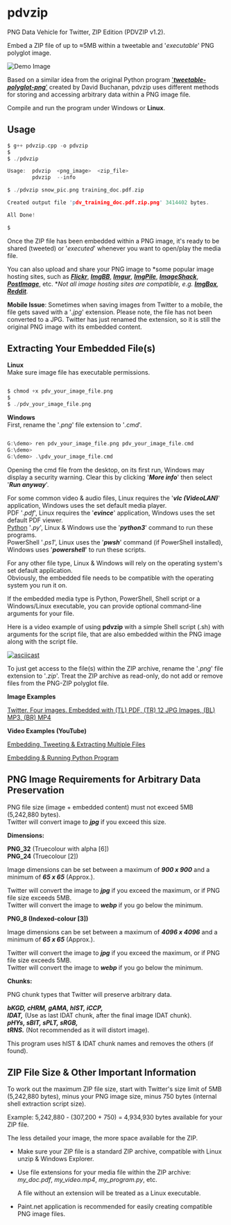 # pdvzip
PNG Data Vehicle for Twitter, ZIP Edition (PDVZIP v1.2).

Embed a ZIP file of up to ≈5MB within a tweetable and '*executable*' PNG polyglot image.

![Demo Image](https://github.com/CleasbyCode/pdvzip/blob/main/Demo_Image/demo.png)

Based on a similar idea from the original Python program ['***tweetable-polyglot-png***'](https://github.com/DavidBuchanan314/tweetable-polyglot-png) created by David Buchanan, pdvzip uses different methods for storing and accessing arbitrary data within a PNG image file.

Compile and run the program under Windows or **Linux**.

## Usage

```c
$ g++ pdvzip.cpp -o pdvzip
$
$ ./pdvzip

Usage:  pdvzip  <png_image>  <zip_file>
        pdvzip  --info

$ ./pdvzip snow_pic.png training_doc.pdf.zip

Created output file 'pdv_training_doc.pdf.zip.png' 3414402 bytes.

All Done!

$

```

Once the ZIP file has been embedded within a PNG image, it's ready to be shared (tweeted) or '*executed*' whenever you want to open/play the media file.

You can also upload and share your PNG image to *some popular image hosting sites, such as [***Flickr***](https://www.flickr.com/), [***ImgBB***](https://imgbb.com/), [***Imgur***](https://imgur.com/a/zF40QMX), [***ImgPile***](https://imgpile.com/), [***ImageShack***](https://imageshack.com/), [***PostImage***](https://postimg.cc/xcCcvpLJ), etc. **Not all image hosting sites are compatible, e.g. [***ImgBox***](https://imgbox.com/), [***Reddit***](https://www.reddit.com/).*

**Mobile Issue**: Sometimes when saving images from Twitter to a mobile, the file gets saved with a '*.jpg*' extension. Please note, the file has not been converted to a JPG. Twitter has just renamed the extension, so it is still the original PNG image with its embedded content. 

## Extracting Your Embedded File(s)
**Linux**    
Make sure image file has executable permissions.
```c

$ chmod +x pdv_your_image_file.png
$
$ ./pdv_your_image_file.png 

```  
**Windows**   
First, rename the '*.png*' file extension to '*.cmd*'.
```c

G:\demo> ren pdv_your_image_file.png pdv_your_image_file.cmd
G:\demo>
G:\demo> .\pdv_your_image_file.cmd

```
Opening the cmd file from the desktop, on its first run, Windows may display a security warning. Clear this by clicking '***More info***' then select '***Run anyway***'.

For some common video & audio files, Linux requires the '***vlc (VideoLAN)***' application, Windows uses the set default media player.  
PDF '*.pdf*', Linux requires the '***evince***' application, Windows uses the set default PDF viewer.  
[Python](https://asciinema.org/a/544680) '*.py*', Linux & Windows use the '***python3***' command to run these programs.  
PowerShell '*.ps1*', Linux uses the '***pwsh***' command (if PowerShell installed), Windows uses '***powershell***' to run these scripts.

For any other file type, Linux & Windows will rely on the operating system's set default application.  
Obviously, the embedded file needs to be compatible with the operating system you run it on.

If the embedded media type is Python, PowerShell, Shell script or a Windows/Linux executable, you can provide optional command-line arguments for your file.

Here is a video example of using **pdvzip** with a simple Shell script (.sh) with arguments for the script file, that are also embedded within the PNG image along with the script file.

[![asciicast](https://asciinema.org/a/542549.svg)](https://asciinema.org/a/542549)
  
To just get access to the file(s) within the ZIP archive, rename the '*.png*' file extension to '*.zip*'. Treat the ZIP archive as read-only, do not add or remove files from the PNG-ZIP polyglot file.

**Image Examples**  

[Twitter. Four images. Embedded with (TL) PDF, (TR) 12 JPG Images, (BL) MP3, (BR) MP4](https://twitter.com/CleasbyCode/status/1599074588175933441)

**Video Examples (YouTube)**

[Embedding, Tweeting & Extracting Multiple Files](https://www.youtube.com/watch_popup?v=VTYP3OdEzRM)

[Embedding & Running Python Program](https://www.youtube.com/watch_popup?v=Ns64VF0dciw)



## PNG Image Requirements for Arbitrary Data Preservation

PNG file size (image + embedded content) must not exceed 5MB (5,242,880 bytes).  
Twitter will convert image to ***jpg*** if you exceed this size.

**Dimensions:**

**PNG_32** (Truecolour with alpha [6])  
**PNG_24** (Truecolour [2]) 

Image dimensions can be set between a maximum of ***900 x 900*** and a minimum of ***65 x 65*** (Approx.).  

Twitter will convert the image to ***jpg*** if you exceed the maximum, or if PNG file size exceeds 5MB.  
Twitter will convert the image to ***webp*** if you go below the minimum. 
    
**PNG_8 (Indexed-colour [3])**

Image dimensions can be set between a maximum of ***4096 x 4096*** and a minimum of ***65 x 65*** (Approx.).  

Twitter will convert the image to ***jpg*** if you exceed the maximum, or if PNG file size exceeds 5MB.  
Twitter will convert the image to ***webp*** if you go below the minimum.
        
**Chunks:**  

PNG chunk types that Twitter will preserve arbitrary data.  

***bKGD, cHRM, gAMA, hIST, iCCP,***  
***IDAT,*** (Use as last IDAT chunk, after the final image IDAT chunk).  
***pHYs, sBIT, sPLT, sRGB,***  
***tRNS.*** (Not recommended as it will distort image).  

This program uses hIST & IDAT chunk names and removes the others (if found).

## ZIP File Size & Other Important Information

To work out the maximum ZIP file size, start with Twitter's size limit of 5MB (5,242,880 bytes),
minus your PNG image size, minus 750 bytes (internal shell extraction script size).  
  
Example: 5,242,880 - (307,200 + 750) = 4,934,930 bytes available for your ZIP file.  

The less detailed your image, the more space available for the ZIP.

* Make sure your ZIP file is a standard ZIP archive, compatible with Linux unzip & Windows Explorer.  
* Use file extensions for your media file within the ZIP archive: *my_doc.pdf*, *my_video.mp4*, *my_program.py*, etc.
  
  A file without an extension will be treated as a Linux executable.      
* Paint.net application is recommended for easily creating compatible PNG image files.

##
